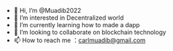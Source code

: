 - 👋 Hi, I’m @Muadib2022
- 👀 I’m interested in Decentralized world
- 🌱 I’m currently learning how to made a dapp
- 💞️ I’m looking to collaborate on blockchain technology
- 📫 How to reach me ：carlmuadib@gmail.com

<!---
Muadib2022/Muadib2022 is a ✨ special ✨ repository because its `README.md` (this file) appears on your GitHub profile.
You can click the Preview link to take a look at your changes.
--->
